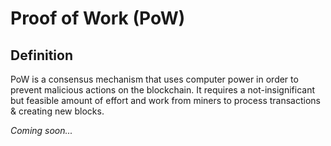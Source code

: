 # Proof of Work (PoW)

## Definition

PoW is a consensus mechanism that uses computer power in order to prevent
malicious actions on the blockchain. It requires a not-insignificant but
feasible amount of effort and work from miners to process transactions &
creating new blocks.

*Coming soon...*
